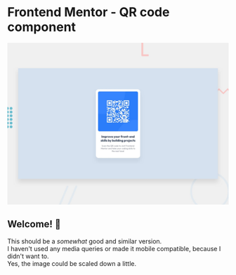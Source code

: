 # Frontend Mentor - QR code component

![Design preview for the QR code component coding challenge](./design/desktop-preview.jpg)

## Welcome! 👋

This should be a *somewhat* good and similar version.
<br>
I haven't used any media queries or made it mobile compatible, because I didn't want to.
<br>
Yes, the image could be scaled down a little.

